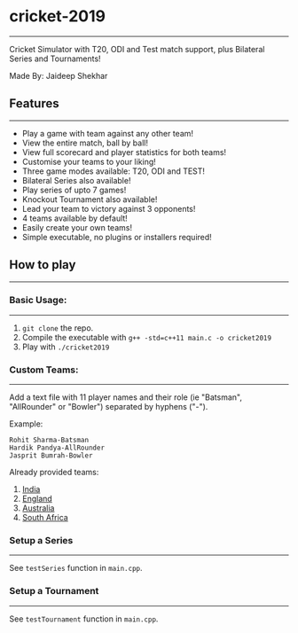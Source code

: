 # cricket-2019
---

Cricket Simulator with T20, ODI and Test match support, plus Bilateral Series and Tournaments!

Made By: Jaideep Shekhar

## Features
---

- Play a game with team against any other team!
- View the entire match, ball by ball!
- View full scorecard and player statistics for both teams!
- Customise your teams to your liking!
- Three game modes available: T20, ODI and TEST!
- Bilateral Series also available!
- Play series of upto 7 games!
- Knockout Tournament also available!
- Lead your team to victory against 3 opponents!
- 4 teams available by default!
- Easily create your own teams!
- Simple executable, no plugins or installers required!

## How to play
---

### Basic Usage:
---

1) `git clone` the repo.
2) Compile the executable with `g++ -std=c++11 main.c -o cricket2019`
3) Play with `./cricket2019`

### Custom Teams:
---

Add a text file with 11 player names and their role (ie "Batsman", "AllRounder" or "Bowler") separated by hyphens ("-").

Example:
```
Rohit Sharma-Batsman
Hardik Pandya-AllRounder
Jasprit Bumrah-Bowler
```

Already provided teams:
1) [India](India.txt)
2) [England](England.txt)
3) [Australia](Australia.txt)
4) [South Africa](SouthAfrica.txt)

### Setup a Series
---

See `testSeries` function in `main.cpp`.

### Setup a Tournament
---

See `testTournament` function in `main.cpp`.
